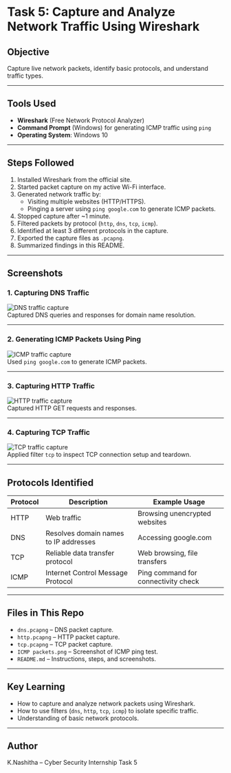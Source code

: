# Task 5: Capture and Analyze Network Traffic Using Wireshark

## Objective
Capture live network packets, identify basic protocols, and understand traffic types.

---

## Tools Used
- **Wireshark** (Free Network Protocol Analyzer)
- **Command Prompt** (Windows) for generating ICMP traffic using `ping`
- **Operating System**: Windows 10

---

## Steps Followed
1. Installed Wireshark from the official site.
2. Started packet capture on my active Wi-Fi interface.
3. Generated network traffic by:
   - Visiting multiple websites (HTTP/HTTPS).
   - Pinging a server using `ping google.com` to generate ICMP packets.
4. Stopped capture after ~1 minute.
5. Filtered packets by protocol (`http`, `dns`, `tcp`, `icmp`).
6. Identified at least 3 different protocols in the capture.
7. Exported the capture files as `.pcapng`.
8. Summarized findings in this README.

---

## Screenshots

### 1. Capturing DNS Traffic
![DNS traffic capture](screenshots/dns.png)  
Captured DNS queries and responses for domain name resolution.

---

### 2. Generating ICMP Packets Using Ping
![ICMP traffic capture](screenshots/ICMP%20packets.png)  
Used `ping google.com` to generate ICMP packets.

---

### 3. Capturing HTTP Traffic
![HTTP traffic capture](screenshots/http.png)  
Captured HTTP GET requests and responses.

---

### 4. Capturing TCP Traffic
![TCP traffic capture](screenshots/tcp.png)  
Applied filter `tcp` to inspect TCP connection setup and teardown.

---

## Protocols Identified
| Protocol | Description | Example Usage |
|----------|-------------|--------------|
| HTTP     | Web traffic | Browsing unencrypted websites |
| DNS      | Resolves domain names to IP addresses | Accessing google.com |
| TCP      | Reliable data transfer protocol | Web browsing, file transfers |
| ICMP     | Internet Control Message Protocol | Ping command for connectivity check |

---

## Files in This Repo
- `dns.pcapng` – DNS packet capture.
- `http.pcapng` – HTTP packet capture.
- `tcp.pcapng` – TCP packet capture.
- `ICMP packets.png` – Screenshot of ICMP ping test.
- `README.md` – Instructions, steps, and screenshots.

---

## Key Learning
- How to capture and analyze network packets using Wireshark.
- How to use filters (`dns`, `http`, `tcp`, `icmp`) to isolate specific traffic.
- Understanding of basic network protocols.

---

## Author
K.Nashitha – Cyber Security Internship Task 5
